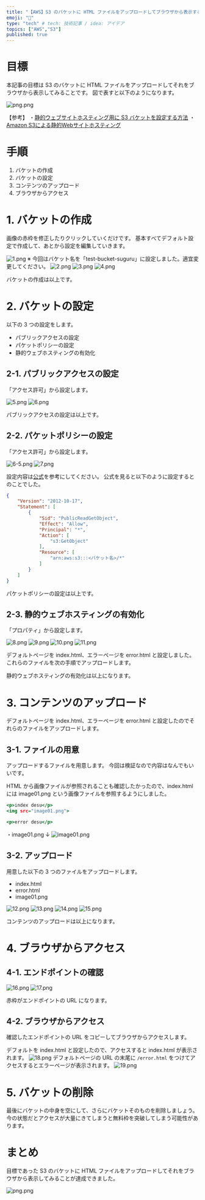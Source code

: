 ```yaml
---
title: "【AWS】S3 のバケットに HTML ファイルをアップロードしてブラウザから表示する"
emoji: "🌳"
type: "tech" # tech: 技術記事 / idea: アイデア
topics: ["AWS","S3"]
published: true
---
```


# 目標

本記事の目標は S3 のバケットに HTML ファイルをアップロードしてそれをブラウザから表示してみることです。
図で表すと以下のようになります。

![png.png](https://qiita-image-store.s3.ap-northeast-1.amazonaws.com/0/259125/1c264d92-8775-d4fd-0a28-64504b4f4465.png)


【参考】
・[静的ウェブサイトホスティング用に S3 バケットを設定する方法](https://docs.aws.amazon.com/ja_jp/AmazonS3/latest/user-guide/static-website-hosting.html)
・[Amazon S3による静的Webサイトホスティング](https://www.slideshare.net/horiyasu/amazon-s3web-27138902)

# 手順

1. バケットの作成
2. バケットの設定
3. コンテンツのアップロード
4. ブラウザからアクセス

# 1. バケットの作成

画像の赤枠を修正したりクリックしていくだけです。
基本すべてデフォルト設定で作成して、あとから設定を編集していきます。

![1.png](https://qiita-image-store.s3.ap-northeast-1.amazonaws.com/0/259125/6ca940da-1132-db4b-c12a-f30ff6216abd.png)
※ 今回はバケット名を「test-bucket-suguru」に設定しました。適宜変更してください。
![2.png](https://qiita-image-store.s3.ap-northeast-1.amazonaws.com/0/259125/a063d01b-9729-4f57-4254-25df369ece67.png)
![3.png](https://qiita-image-store.s3.ap-northeast-1.amazonaws.com/0/259125/0873dae0-1880-557a-a0ab-7d0a88bed0a1.png)
![4.png](https://qiita-image-store.s3.ap-northeast-1.amazonaws.com/0/259125/1a77774d-c35b-783e-4933-3172c239bb31.png)

バケットの作成は以上です。

# 2. バケットの設定

以下の 3 つの設定をします。

- パブリックアクセスの設定
- パケットポリシーの設定
- 静的ウェブホスティングの有効化

## 2-1. パブリックアクセスの設定

「アクセス許可」から設定します。

![5.png](https://qiita-image-store.s3.ap-northeast-1.amazonaws.com/0/259125/fd91eda4-29bf-0cd5-e582-e97c9c88817f.png)
![6.png](https://qiita-image-store.s3.ap-northeast-1.amazonaws.com/0/259125/3a424508-d68b-235b-92bc-90a89b5cf6aa.png)

パブリックアクセスの設定は以上です。

## 2-2. パケットポリシーの設定

「アクセス許可」から設定します。

![6-5.png](https://qiita-image-store.s3.ap-northeast-1.amazonaws.com/0/259125/44be8fe7-8516-5d99-184d-71112704019d.png)
![7.png](https://qiita-image-store.s3.ap-northeast-1.amazonaws.com/0/259125/c916dc47-3d64-68c3-6117-318f99298028.png)

設定内容は[公式](https://docs.aws.amazon.com/ja_jp/AmazonS3/latest/user-guide/static-website-hosting.html)を参考にしてください。
公式を見ると以下のように設定するとのことでした。

```json
{
    "Version": "2012-10-17",
    "Statement": [
        {
            "Sid": "PublicReadGetObject",
            "Effect": "Allow",
            "Principal": "*",
            "Action": [
                "s3:GetObject"
            ],
            "Resource": [
                "arn:aws:s3:::<バケット名>/*"
            ]
        }
    ]
}
```

パケットポリシーの設定は以上です。

## 2-3. 静的ウェブホスティングの有効化

「プロパティ」から設定します。

![8.png](https://qiita-image-store.s3.ap-northeast-1.amazonaws.com/0/259125/110e889f-e70d-2a7d-3d45-65bcc48be9f1.png)
![9.png](https://qiita-image-store.s3.ap-northeast-1.amazonaws.com/0/259125/7666b02c-2931-2d2d-ee55-8721ea887306.png)
![10.png](https://qiita-image-store.s3.ap-northeast-1.amazonaws.com/0/259125/0a809df1-72d2-8d1a-f19e-ccec24e4e942.png)
![11.png](https://qiita-image-store.s3.ap-northeast-1.amazonaws.com/0/259125/a5aeceac-e3c4-87e3-9b6f-099dc2388e3b.png)

デフォルトページを index.html、エラーページを error.html と設定しました。
これらのファイルを次の手順でアップロードします。

静的ウェブホスティングの有効化は以上になります。

# 3. コンテンツのアップロード

デフォルトページを index.html、エラーページを error.html と設定したのでそれらのファイルをアップロードします。

## 3-1. ファイルの用意

アップロードするファイルを用意します。
今回は検証なので内容はなんでもいいです。

HTML から画像ファイルが参照されることも確認したかったので、index.html には image01.png という画像ファイルを参照するようにしました。

```html:index.html
<p>index desu</p>
<img src="image01.png">
```

```html:error.html
<p>error desu</p>
```

・image01.png ↓
![image01.png](https://qiita-image-store.s3.ap-northeast-1.amazonaws.com/0/259125/56480a0f-d7cd-24b0-f0a5-eba67250d015.png)

## 3-2. アップロード

用意した以下の 3 つのファイルをアップロードします。

- index.html
- error.html
- image01.png 

![12.png](https://qiita-image-store.s3.ap-northeast-1.amazonaws.com/0/259125/3ecaf4c3-2139-4a9e-1eb1-7e3c19a30775.png)
![13.png](https://qiita-image-store.s3.ap-northeast-1.amazonaws.com/0/259125/e9d8418f-0902-8047-33bc-2a41fc0bdc71.png)
![14.png](https://qiita-image-store.s3.ap-northeast-1.amazonaws.com/0/259125/4054d6c9-4c77-2c55-e4ed-eb028b7551a9.png)
![15.png](https://qiita-image-store.s3.ap-northeast-1.amazonaws.com/0/259125/cec22904-c95c-5cbd-397c-093b4baf6df4.png)

コンテンツのアップロードは以上になります。

# 4. ブラウザからアクセス

## 4-1. エンドポイントの確認

![16.png](https://qiita-image-store.s3.ap-northeast-1.amazonaws.com/0/259125/476bea4f-66d3-d360-29bd-6fb684695df7.png)
![17.png](https://qiita-image-store.s3.ap-northeast-1.amazonaws.com/0/259125/fe3d02e1-87ac-1572-d06a-0b5d8ab333b9.png)

赤枠がエンドポイントの URL になります。

## 4-2. ブラウザからアクセス

確認したエンドポイントの URL をコピーしてブラウザからアクセスします。

デフォルトを index.html と設定したので、アクセスすると index.html が表示されます。
![18.png](https://qiita-image-store.s3.ap-northeast-1.amazonaws.com/0/259125/814f26c2-dade-a21a-a055-5a47827f1b59.png)
デフォルトページの URL の末尾に  `/error.html` をつけてアクセスするとエラーページが表示されます。 
![19.png](https://qiita-image-store.s3.ap-northeast-1.amazonaws.com/0/259125/39c2d1ac-acf5-ace1-fc6d-5d20eea0e436.png)

# 5. バケットの削除

最後にバケットの中身を空にして、さらにバケットそのものを削除しましょう。
今の状態だとアクセスが大量にきてしまうと無料枠を突破してしまう可能性があります。

# まとめ

目標であった S3 のバケットに HTML ファイルをアップロードしてそれをブラウザから表示してみることが達成できました。

![png.png](https://qiita-image-store.s3.ap-northeast-1.amazonaws.com/0/259125/0dfc5994-25fd-786a-61d1-3d78de20647b.png)
